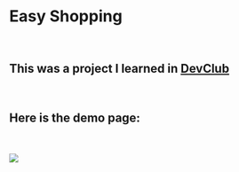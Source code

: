 <h1>Easy Shopping</h1>
<br>
<h2>This was a project I learned in <a href="https://rodolfomori.com.br/devclub/">DevClub</a></h2>
<br>
<h2>Here is the demo page:</h2>
<br>
<br>
<img src="https://uploaddeimagens.com.br/images/004/023/904/original/picwish.png?1663345143">
